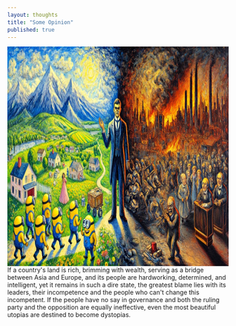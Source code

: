 ```yaml
---
layout: thoughts
title: "Some Opinion"
published: true
---
```


<img src="/images/visual_thoughts/country_w_g_b_l.png" alt="country_w_g_b_l" style="display: block; margin: 0 auto; height: 500px;" />
If a country's land is rich, brimming with wealth, serving as a bridge between Asia and Europe, and its people are hardworking, determined, and intelligent, yet it remains in such a dire state, the greatest blame lies with its leaders, their incompetence and the people who can't change this incompetent. If the people have no say in governance and both the ruling party and the opposition are equally ineffective, even the most beautiful utopias are destined to become dystopias.